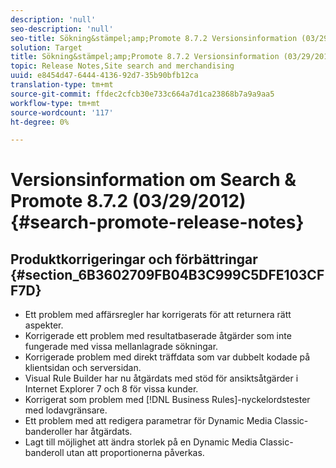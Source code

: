 ```yaml
---
description: 'null'
seo-description: 'null'
seo-title: Sökning&stämpel;amp;Promote 8.7.2 Versionsinformation (03/29/2012)
solution: Target
title: Sökning&stämpel;amp;Promote 8.7.2 Versionsinformation (03/29/2012)
topic: Release Notes,Site search and merchandising
uuid: e8454d47-6444-4136-92d7-35b90bfb12ca
translation-type: tm+mt
source-git-commit: ffdec2cfcb30e733c664a7d1ca23868b7a9a9aa5
workflow-type: tm+mt
source-wordcount: '117'
ht-degree: 0%

---
```



# Versionsinformation om Search &amp; Promote 8.7.2 (03/29/2012){#search-promote-release-notes}

## Produktkorrigeringar och förbättringar {#section_6B3602709FB04B3C999C5DFE103CFF7D}

* Ett problem med affärsregler har korrigerats för att returnera rätt aspekter.
* Korrigerade ett problem med resultatbaserade åtgärder som inte fungerade med vissa mellanlagrade sökningar.
* Korrigerade problem med direkt träffdata som var dubbelt kodade på klientsidan och serversidan.
* Visual Rule Builder har nu åtgärdats med stöd för ansiktsåtgärder i Internet Explorer 7 och 8 för vissa kunder.
* Korrigerat som problem med [!DNL Business Rules]-nyckelordstester med lodavgränsare.
* Ett problem med att redigera parametrar för Dynamic Media Classic-banderoller har åtgärdats.
* Lagt till möjlighet att ändra storlek på en Dynamic Media Classic-banderoll utan att proportionerna påverkas.

